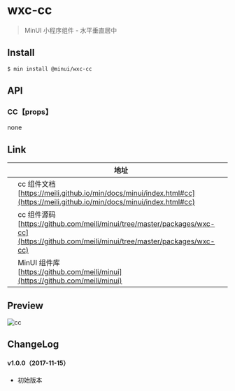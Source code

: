 # wxc-cc

> MinUI 小程序组件 - 水平垂直居中

## Install

``` bash
$ min install @minui/wxc-cc
```

## API

### CC【props】

none

## Link
||地址|
|--|---|
||cc 组件文档 <br> [https://meili.github.io/min/docs/minui/index.html#cc](https://meili.github.io/min/docs/minui/index.html#cc)<br>|
||cc 组件源码 <br> [https://github.com/meili/minui/tree/master/packages/wxc-cc](https://github.com/meili/minui/tree/master/packages/wxc-cc)<br>|
||MinUI 组件库 <br> [https://github.com/meili/minui](https://github.com/meili/minui) <br>|

## Preview
![cc](https://s10.mogucdn.com/mlcdn/c45406/171115_2b7djgj18g4gifdkljf60b70kd75k_480x480.jpg_220x330.jpg)

## ChangeLog

#### v1.0.0（2017-11-15）

- 初始版本
